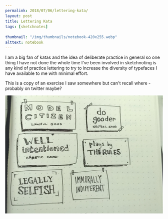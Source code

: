 ```yaml
---
permalink: 2018/07/06/lettering-kata/
layout: post
title: Lettering Kata
tags: [sketchnotes]

thumbnail: "/img/thumbnails/notebook-420x255.webp"
alttext: notebook
---
```


I am a big fan of katas and the idea of deliberate practice in general so
one thing I have not done the whole time I've been involved in sketchnoting
is any kind of practice lettering to try to increase the diversity of typefaces I have available to me with minimal effort.

This is a copy of an exercise I saw somewhere but can't recall where - probably
on twitter maybe?

<img src="/img/posts/lettering-kata/lettering-kata.webp" alt="lettering kata" class="u-max-full-width" />
